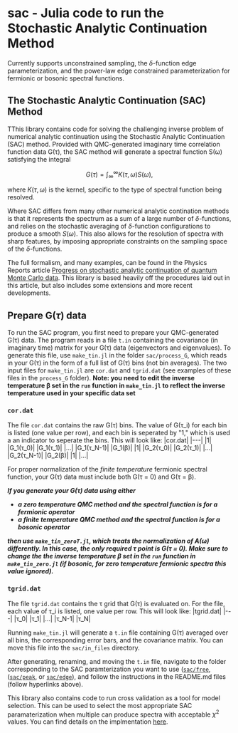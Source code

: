 # sac - Julia code to run the Stochastic Analytic Continuation Method
Currently supports unconstrained sampling, the $\delta$-function edge parameterization, and the power-law edge constrained parameterization for fermionic or bosonic spectral functions.

## The Stochastic Analytic Continuation (SAC) Method
TThis library contains code for solving the challenging inverse problem of numerical analytic continuation using the Stochastic Analytic Continuation (SAC) method. Provided with QMC-generated imaginary time correlation function data G(τ), the SAC method will generate a spectral function S(ω) satisfying the integral

$$G(\tau) = \int_{\infty}^{\infty} K(\tau, \omega) S(\omega),$$

where $K(\tau, \omega)$ is the kernel, specific to the type of spectral function being resolved. 

Where SAC differs from many other numerical analytic contination methods is that it represents the spectrum as a sum of a large number of $\delta$-functions, and relies on the stochastic averaging of $\delta$-function configurations to produce a smooth $S(\omega)$. This also allows for the resolution of spectra with sharp features, by imposing appropriate constraints on the sampling space of the $\delta$-functions.

The full formalism, and many examples, can be found in the Physics Reports article [Progress on stochastic analytic continuation of quantum Monte Carlo data](https://www.sciencedirect.com/science/article/pii/S0370157322003921). This library is based heavily off the procedures laid out in this article, but also includes some extensions and more recent developments.

## Prepare G($\tau$) data

To run the SAC program, you first need to prepare your QMC-generated G(τ) data. The program reads in a file `t.in` containing the covariance (in imaginary time) matrix for your G(τ) data (eigenvectors and eigenvalues). To generate this file, use `make_tin.jl` in the folder `sac/process_G`, which reads in your G(τ) in the form of a full list of G(τ) bins (not bin averages). The two input files for `make_tin.jl` are `cor.dat` and `tgrid.dat` (see examples of these files in the `process_G` folder). **Note: you need to edit the inverse temperature β set in the `run` function in `make_tin.jl` to reflect the inverse temperature used in your specific data set**

### `cor.dat`
The file `cor.dat` contains the raw G(τ) bins. The value of G(τ_i) for each bin is listed (one value per row), and each bin is seperated by "1," which is used a an indicator to seperate the bins. This will look like:
|cor.dat|
|---|
|1|
|G_1(τ_0)|
|G_1(τ_1)|
|...|
|G_1(τ_N-1)|
|G_1(β)|
|1|
|G_2(τ_0)|
|G_2(τ_1)|
|...|
|G_2(τ_N-1)|
|G_2(β)|
|1|
|...|

For proper normalization of the *finite temperature* fermionic spectral function, your G(τ) data must include both G(τ = 0) and G(τ = β).

***If you generate your G(τ) data using either***
 * ***a zero temperature QMC method and the spectral function is for a fermionic operator***
 * ***a finite temperature QMC method and the spectral function is for a bosonic operator***

***then use `make_tin_zeroT.jl`, which treats the normalization of A(ω) differently. In this case, the only required τ point is G(τ = 0). Make sure to change the the inverse temperature β set in the `run` function in `make_tin_zero.jl` (if bosonic, for zero temperature fermionic spectra this value ignored).***


### `tgrid.dat`
The file `tgrid.dat` contains the τ grid that G(τ) is evaluated on. For the file, each value of τ_i is listed, one value per row. This will look like:
|tgrid.dat|
|---|
|τ_0|
|τ_1|
|...|
|τ_N-1|
|τ_N|

Running `make_tin.jl` will generate a `t.in` file containing G(τ) averaged over all bins, the corresponding error bars, and the covariance matrix. You can move this file into the `sac/in_files` directory.



After generating, renaming, and moving the `t.in` file, navigate to the folder corresponding to the SAC paramterization you want to use ([`sac/free`](./sac/free/README.md), ([`sac/peak`](./sac/peak/README.md), or [`sac/edge`](./sac/edge/README.md)), and follow the instructions in the README.md files (follow hyperlinks above).

This library also contains code to run cross validation as a tool for model selection. This can be used to select the most appropriate SAC paramaterization when multiple can produce spectra with acceptable $\chi^2$ values. You can find details on the implmentation [here](./sac/cross_validation/README.md).



